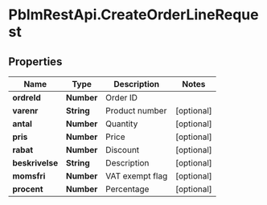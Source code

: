 # PblmRestApi.CreateOrderLineRequest

## Properties
Name | Type | Description | Notes
------------ | ------------- | ------------- | -------------
**ordreId** | **Number** | Order ID | 
**varenr** | **String** | Product number | [optional] 
**antal** | **Number** | Quantity | [optional] 
**pris** | **Number** | Price | [optional] 
**rabat** | **Number** | Discount | [optional] 
**beskrivelse** | **String** | Description | [optional] 
**momsfri** | **Number** | VAT exempt flag | [optional] 
**procent** | **Number** | Percentage | [optional] 
